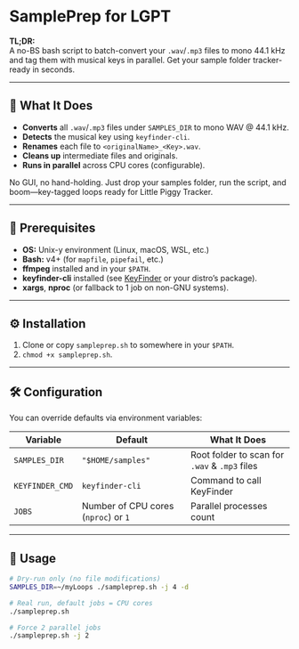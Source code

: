 # SamplePrep for LGPT

**TL;DR:**  
A no-BS bash script to batch-convert your `.wav`/`.mp3` files to mono 44.1 kHz and tag them with musical keys in parallel. Get your sample folder tracker-ready in seconds.

---

## 🚀 What It Does
- **Converts** all `.wav`/`.mp3` files under `SAMPLES_DIR` to mono WAV @ 44.1 kHz.
- **Detects** the musical key using `keyfinder-cli`.
- **Renames** each file to `<originalName>_<Key>.wav`.
- **Cleans up** intermediate files and originals.
- **Runs in parallel** across CPU cores (configurable).

No GUI, no hand-holding. Just drop your samples folder, run the script, and boom—key-tagged loops ready for Little Piggy Tracker.

---

## 🔧 Prerequisites
- **OS:** Unix-y environment (Linux, macOS, WSL, etc.)
- **Bash:** v4+ (for `mapfile`, `pipefail`, etc.)
- **ffmpeg** installed and in your `$PATH`.
- **keyfinder-cli** installed (see [KeyFinder](https://github.com/evansiroky/keyfinder) or your distro’s package).
- **xargs**, **nproc** (or fallback to 1 job on non-GNU systems).

---

## ⚙️ Installation
1. Clone or copy `sampleprep.sh` to somewhere in your `$PATH`.
2. `chmod +x sampleprep.sh`.

---

## 🛠️ Configuration
You can override defaults via environment variables:

| Variable         | Default                                      | What It Does                                 |
| ---------------- | -------------------------------------------- | --------------------------------------------- |
| `SAMPLES_DIR`    | `"$HOME/samples"`                            | Root folder to scan for `.wav` & `.mp3` files |
| `KEYFINDER_CMD`  | `keyfinder-cli`                              | Command to call KeyFinder                    |
| `JOBS`           | Number of CPU cores (`nproc`) or `1`         | Parallel processes count                      |

---

## 📖 Usage
```bash
# Dry-run only (no file modifications)
SAMPLES_DIR=~/myLoops ./sampleprep.sh -j 4 -d

# Real run, default jobs = CPU cores
./sampleprep.sh

# Force 2 parallel jobs
./sampleprep.sh -j 2
